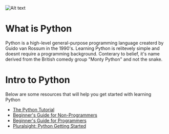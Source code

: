 ![Alt text](https://www.telegraph.co.uk/content/dam/news/2017/03/23/TELEMMGLPICT000124087170_trans_NvBQzQNjv4BqkyPppccvw_8G9l9QMSWVQCZB5ZoYTMI5BDYbG6GDN7A.jpeg?imwidth=450)
# What is Python
Python is a high-level general-purpose programming language createrd by Guido van Rossum in the 1990's. Learning Python is relitevely simple and doesnt require a programming background. Conterary to belief, it's name derived from the British comedy group "Monty Python" and not the snake. 

# Intro to Python
Below are some resources that will help you get started with learning Python 
* [The Python Tutorial](https://docs.python.org/3/tutorial/index.html)
* [Beginner's Guide for Non-Programmers](https://wiki.python.org/moin/BeginnersGuide/NonProgrammers)
* [Beginner's Guide for Programmers](https://wiki.python.org/moin/BeginnersGuide/Programmers)
* [Pluralsight: Python Getting Started](https://app.pluralsight.com/library/courses/python-getting-started/table-of-contents)


